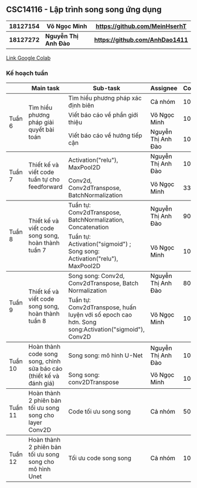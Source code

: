 ## CSC14116 - Lập trình song song ứng dụng


|**18127154**|**Võ Ngọc Minh**| **https://github.com/MeinHserhT** |
|---|---|---|
|**18127272**|**Nguyễn Thị Anh Đào**| **https://github.com/AnhDao1411** |

[Link Google Colab](https://colab.research.google.com/drive/17soGoQDTjSb0YAmjNgCPFCX4Xjt9zh1H?usp=sharing)

### Kế hoạch tuần
<table class="tg">
<thead>
  <tr>
    <th class="tg-0pky"></th>
    <th class="tg-rk9a">Main task</th>
    <th class="tg-rk9a">Sub-task</th>
    <th class="tg-rk9a">Assignee</th>
    <th class="tg-rk9a">Completion</th>
  </tr>
</thead>
<tbody>
  <tr>
    <td class="tg-9hil" rowspan="3">Tuần 6</td>
    <td class="tg-9wq8" rowspan="3">Tìm hiểu phương pháp giải quyểt bài toán</td>
    <td class="tg-0pky">Tìm hiểu phương pháp xác định biên</td>
    <td class="tg-kgv7"><span style="color:#000">Cả nhóm</span></td>
    <td class="tg-kgv7"><span style="color:#000">100%</span></td>
  </tr>
  <tr>
    <td class="tg-0pky">Viết báo cáo về phần giới thiệu</td>
    <td class="tg-kgv7"><span style="color:#000">Võ Ngọc Minh</span></td>
    <td class="tg-kgv7"><span style="color:#000">100%</span></td>
  </tr>
  <tr>
    <td class="tg-0pky">Viết báo cáo về hướng tiếp cận</td>
    <td class="tg-kgv7"><span style="color:#000">Nguyễn Thị Anh Đào</span></td>
    <td class="tg-kgv7"><span style="color:#000">100%</span></td>
  </tr>
</tbody>
<tbody>
  <tr>
    <td class="tg-9hil" rowspan="2">Tuần 7</td>
    <td class="tg-9wq8" rowspan="2">Thiết kế và viết code tuần tự cho feedforward</td>
    <td class="tg-0pky">Activation("relu"), MaxPool2D</td>
    <td class="tg-kgv7"><span style="color:#000">Nguyễn Thị Anh Đào</span></td>
    <td class="tg-kgv7"><span style="color:#000">100%</span></td>
  </tr>
  <tr>
    <td class="tg-0pky">Conv2d, Conv2dTranspose, BatchNormalization</td>
    <td class="tg-kgv7"><span style="color:#000">Võ Ngọc Minh</span></td>
    <td class="tg-kgv7"><span style="color:#000">33%</span></td>
  </tr>
</tbody>
<tbody>
  <tr>
    <td class="tg-9hil" rowspan="2">Tuần 8</td>
    <td class="tg-9wq8" rowspan="2">Thiết kế và viết code song song, hoàn thành tuần 7</td>
    <td class="tg-0pky">Tuần tự: Conv2dTranspose, BatchNormalization, Concatenation</td>
    <td class="tg-kgv7"><span style="color:#000">Nguyễn Thị Anh Đào</span></td>
    <td class="tg-kgv7"><span style="color:#000">90%</span></td>
  </tr>
  <tr>
    <td class="tg-0pky">Tuần tự: Activation("sigmoid") ; Song song: Activation("relu"), MaxPool2D</td>
    <td class="tg-kgv7"><span style="color:#000">Võ Ngọc Minh</span></td>
    <td class="tg-kgv7"><span style="color:#000">100%</span></td>
  </tr>
</tbody>
<tbody>
  <tr>
    <td class="tg-9hil" rowspan="2">Tuần 9</td>
    <td class="tg-9wq8" rowspan="2">Thiết kế và viết code song song, hoàn thành tuần 8</td>
    <td class="tg-0pky">Song song: Conv2d, Conv2dTranspose, Batch Normalization</td>
    <td class="tg-kgv7"><span style="color:#000">Nguyễn Thị Anh Đào</span></td>
    <td class="tg-kgv7"><span style="color:#000">80%</span></td>
  </tr>
  <tr>
    <td class="tg-0pky">Tuần tự: Conv2dTranspose, huấn luyện với số epoch cao hơn. Song song:Activation("sigmoid"), Conv2D</td>
    <td class="tg-kgv7"><span style="color:#000">Võ Ngọc Minh</span></td>
    <td class="tg-kgv7"><span style="color:#000">100%</span></td>
  </tr>
</tbody>
<tbody>
  <tr>
    <td class="tg-9hil" rowspan="2">Tuần 10</td>
    <td class="tg-9wq8" rowspan="2">Hoàn thành code song song, chỉnh sửa báo cáo (thiết kế và đánh giá)</td>
    <td class="tg-0pky">Song song: mô hình U-Net</td>
    <td class="tg-kgv7"><span style="color:#000">Nguyễn Thị Anh Đào</span></td>
    <td class="tg-kgv7"><span style="color:#000">100%</span></td>
  </tr>
  <tr>
    <td class="tg-0pky">Song song: conv2DTranspose</td>
    <td class="tg-kgv7"><span style="color:#000">Võ Ngọc Minh</span></td>
    <td class="tg-kgv7"><span style="color:#000">100%</span></td>
  </tr>
</tbody>
<tbody>
  <tr>
    <td class="tg-9hil" rowspan="2">Tuần 11</td>
    <td class="tg-9wq8" rowspan="2">Hoàn thành 2 phiên bản tối ưu song song cho layer Conv2D</td>
    <td class="tg-0pky">Code tối ưu song song</td>
    <td class="tg-kgv7"><span style="color:#000">Cả nhóm</span></td>
    <td class="tg-kgv7"><span style="color:#000">50%</span></td>
  </tr>
</tbody>
<tbody>
  <tr>
    <td class="tg-9hil" rowspan="2">Tuần 12</td>
    <td class="tg-9wq8" rowspan="2">Hoàn thành 2 phiên bản tối ưu song song cho mô hình Unet</td>
    <td class="tg-0pky">Tối ưu code song song</td>
    <td class="tg-kgv7"><span style="color:#000">Cả nhóm</span></td>
    <td class="tg-kgv7"><span style="color:#000">100%</span></td>
  </tr>
</tbody>
</table>
